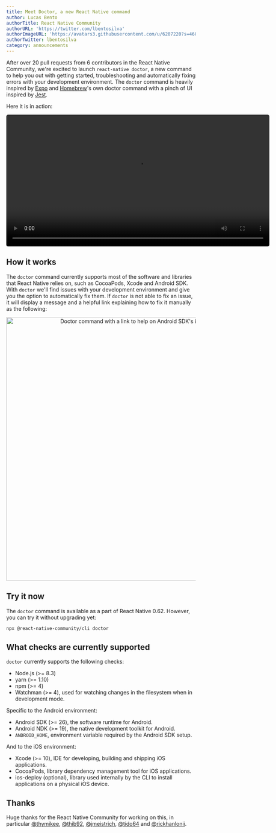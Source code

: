 ```yaml
---
title: Meet Doctor, a new React Native command
author: Lucas Bento
authorTitle: React Native Community
authorURL: 'https://twitter.com/lbentosilva'
authorImageURL: 'https://avatars3.githubusercontent.com/u/6207220?s=460&v=4'
authorTwitter: lbentosilva
category: announcements
---
```


After over 20 pull requests from 6 contributors in the React Native Community, we're excited to launch `react-native doctor`, a new command to help you out with getting started, troubleshooting and automatically fixing errors with your development environment. The `doctor` command is heavily inspired by [Expo](https://expo.io/) and [Homebrew](https://brew.sh/)'s own doctor command with a pinch of UI inspired by [Jest](https://jestjs.io/).

Here it is in action:

<p style="text-align: center;">
  <video
    width="700"
    controls="controls"
    autoplay
    style="border-radius: 5px;">
    <source
      type="video/mp4"
      src="/img/homepage/DoctorCommand.mp4"></source>
  </video>
</p>

## How it works

The `doctor` command currently supports most of the software and libraries that React Native relies on, such as CocoaPods, Xcode and Android SDK. With `doctor` we'll find issues with your development environment and give you the option to automatically fix them. If `doctor` is not able to fix an issue, it will display a message and a helpful link explaining how to fix it manually as the following:

<p style="text-align: center;">
  <img
    width="700"
    src="/img/DoctorManualInstallationMessage.png"
    alt="Doctor command with a link to help on Android SDK's installation"
    title="Doctor command with a link to help on Android SDK's installation"
  />
</p>

## Try it now

The `doctor` command is available as a part of React Native 0.62. However, you can try it without upgrading yet:

```sh
npx @react-native-community/cli doctor
```

## What checks are currently supported

`doctor` currently supports the following checks:

- Node.js (>= 8.3)
- yarn (>= 1.10)
- npm (>= 4)
- Watchman (>= 4), used for watching changes in the filesystem when in development mode.

Specific to the Android environment:

- Android SDK (>= 26), the software runtime for Android.
- Android NDK (>= 19), the native development toolkit for Android.
- `ANDROID_HOME`, environment variable required by the Android SDK setup.

And to the iOS environment:

- Xcode (>= 10), IDE for developing, building and shipping iOS applications.
- CocoaPods, library dependency management tool for iOS applications.
- ios-deploy (optional), library used internally by the CLI to install applications on a physical iOS device.

## Thanks

Huge thanks for the React Native Community for working on this, in particular [@thymikee](https://github.com/thymikee), [@thib92](https://github.com/thib92), [@jmeistrich](https://github.com/jmeistrich), [@tido64](https://github.com/tido64) and [@rickhanlonii](https://github.com/rickhanlonii).
